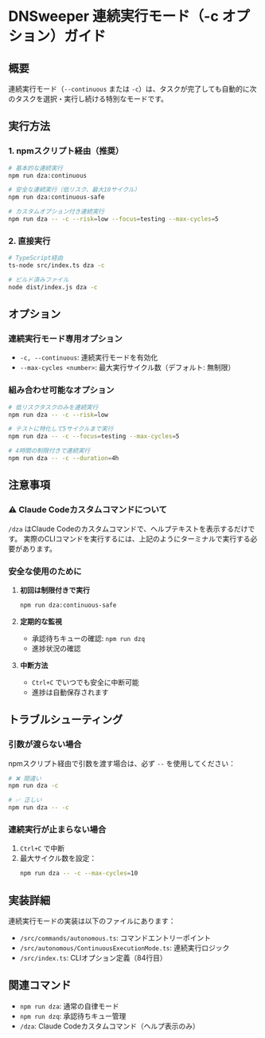 # DNSweeper 連続実行モード（-c オプション）ガイド

## 概要

連続実行モード（`--continuous` または `-c`）は、タスクが完了しても自動的に次のタスクを選択・実行し続ける特別なモードです。

## 実行方法

### 1. npmスクリプト経由（推奨）

```bash
# 基本的な連続実行
npm run dza:continuous

# 安全な連続実行（低リスク、最大10サイクル）
npm run dza:continuous-safe

# カスタムオプション付き連続実行
npm run dza -- -c --risk=low --focus=testing --max-cycles=5
```

### 2. 直接実行

```bash
# TypeScript経由
ts-node src/index.ts dza -c

# ビルド済みファイル
node dist/index.js dza -c
```

## オプション

### 連続実行モード専用オプション

- `-c, --continuous`: 連続実行モードを有効化
- `--max-cycles <number>`: 最大実行サイクル数（デフォルト: 無制限）

### 組み合わせ可能なオプション

```bash
# 低リスクタスクのみを連続実行
npm run dza -- -c --risk=low

# テストに特化して5サイクルまで実行
npm run dza -- -c --focus=testing --max-cycles=5

# 4時間の制限付きで連続実行
npm run dza -- -c --duration=4h
```

## 注意事項

### ⚠️ Claude Codeカスタムコマンドについて

`/dza` はClaude Codeのカスタムコマンドで、ヘルプテキストを表示するだけです。
実際のCLIコマンドを実行するには、上記のようにターミナルで実行する必要があります。

### 安全な使用のために

1. **初回は制限付きで実行**
   ```bash
   npm run dza:continuous-safe
   ```

2. **定期的な監視**
   - 承認待ちキューの確認: `npm run dzq`
   - 進捗状況の確認

3. **中断方法**
   - `Ctrl+C` でいつでも安全に中断可能
   - 進捗は自動保存されます

## トラブルシューティング

### 引数が渡らない場合

npmスクリプト経由で引数を渡す場合は、必ず `--` を使用してください：

```bash
# ❌ 間違い
npm run dza -c

# ✅ 正しい
npm run dza -- -c
```

### 連続実行が止まらない場合

1. `Ctrl+C` で中断
2. 最大サイクル数を設定：
   ```bash
   npm run dza -- -c --max-cycles=10
   ```

## 実装詳細

連続実行モードの実装は以下のファイルにあります：

- `/src/commands/autonomous.ts`: コマンドエントリーポイント
- `/src/autonomous/ContinuousExecutionMode.ts`: 連続実行ロジック
- `/src/index.ts`: CLIオプション定義（84行目）

## 関連コマンド

- `npm run dza`: 通常の自律モード
- `npm run dzq`: 承認待ちキュー管理
- `/dza`: Claude Codeカスタムコマンド（ヘルプ表示のみ）